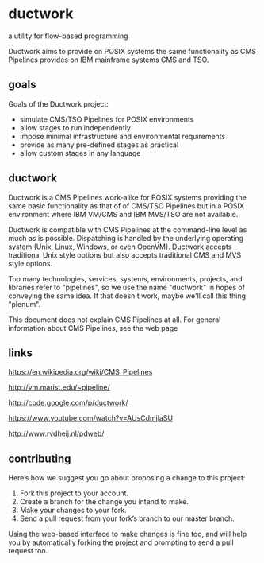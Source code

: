 # ductwork
a utility for flow-based programming

Ductwork aims to provide on POSIX systems the same functionality
as CMS Pipelines provides on IBM mainframe systems CMS and TSO.

## goals

Goals of the Ductwork project:

* simulate CMS/TSO Pipelines for POSIX environments
* allow stages to run independently
* impose minimal infrastructure and environmental requirements
* provide as many pre-defined stages as practical
* allow custom stages in any language

## ductwork

Ductwork is a CMS Pipelines work-alike for POSIX systems
providing the same basic functionality as that of of CMS/TSO Pipelines
but in a POSIX environment where IBM VM/CMS and IBM MVS/TSO are not available.

Ductwork is compatible with CMS Pipelines at the command-line level
as much as is possible.  Dispatching is handled by the underlying
operating system (Unix, Linux, Windows, or even OpenVM).
Ductwork accepts traditional Unix style options
but also accepts traditional CMS and MVS style options.

Too many technologies, services, systems, environments, projects, and libraries
refer to "pipelines", so we use the name "ductwork" in hopes of conveying
the same idea. If that doesn't work, maybe we'll call this thing "plenum".

This document does not explain CMS Pipelines at all.  For general
information about CMS Pipelines, see the web page



## links

https://en.wikipedia.org/wiki/CMS_Pipelines

http://vm.marist.edu/~pipeline/

http://code.google.com/p/ductwork/

https://www.youtube.com/watch?v=AUsCdmjlaSU

http://www.rvdheij.nl/pdweb/


## contributing

Here’s how we suggest you go about proposing a change to this project:

1. Fork this project to your account.
1. Create a branch for the change you intend to make.
1. Make your changes to your fork.
1. Send a pull request from your fork’s branch to our master branch.

Using the web-based interface to make changes is fine too, and will help you by automatically forking the project and prompting to send a pull request too.









